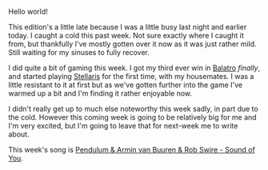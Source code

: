 Hello world!

This edition's a little late because I was a little busy last night and earlier
today. I caught a cold this past week. Not sure exactly where I caught it from,
but thankfully I've mostly gotten over it now as it was just rather mild. Still
waiting for my sinuses to fully recover.

I did quite a bit of gaming this week. I got my third ever win in
[Balatro](https://www.playbalatro.com) _finally_, and started playing
[Stellaris](https://www.paradoxinteractive.com/games/stellaris/about) for the
first time, with my housemates. I was a little resistant to it at first but as
we've gotten further into the game I've warmed up a bit and I'm finding it
rather enjoyable now.

I didn't really get up to much else noteworthy this week sadly, in part due to
the cold. However this coming week is going to be relatively big for me and I'm
very excited, but I'm going to leave that for next-week me to write about.

This week's song is
[Pendulum & Armin van Buuren & Rob Swire - Sound of You](https://www.youtube.com/watch?v=UkALtin4Lf4).
